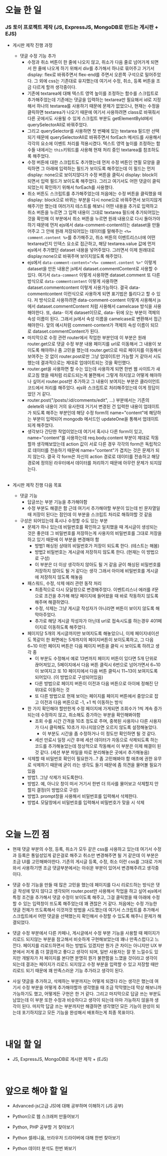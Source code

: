 # 오늘 한 일

### JS 토이 프로젝트 제작 (JS, ExpressJS, MongoDB로 만드는 게시판 + EJS)

- 게시판 제작 진행 과정

  - 댓글 수정 기능 추가
    - 수정과 취소 버튼이 한 줄에 나오지 않고, 취소가 다음 줄로 넘어가게 되면서 한 줄에 나오게 하기 위해서 div를 추가해서 하나로 묶어주고 거기서 display: flex로 바꿔주면서 flex-end를 주면서 오른쪽 구석으로 밀어주었다. 그 외에 css는 기존대로 유지했는데 여기서 수정, 취소, 등록 버튼을 조금 다르게 할까 생각중이다.
    - 기존에 textarea에 대해 텍스트 영역 높이를 조정하는 함수를 스크립트로 추가해주었는데 기존에는 댓글을 입력하는 textarea만 필요해서 id로 지정해서 하나의 textarea를 사용하기 때문에 문제가 없었으나, 현재는 수정을 클릭하면 textarea가 나오기 때문에 여기서 사용하려면 class로 바꿔줘서 다른 곳에서도 사용될 수 있게 스크립트 부분도 getElementById에서 querySelectorAll로 바꿔주었다.
    - 그리고 querySelector를 사용하면 첫 번째에 있는 textarea 필드만 선택되기 때문에 querySelectorAll로 바꿔주면서 forEach 메서드를 사용해서 각각의 요소에 이벤트 처리를 적용시켰다. 텍스트 영역 높이를 조정하는 함수들 내에서는 `this`키워드를 사용해 현재 처리 중인 textarea를 참조하도록 해주었다.
    - 수정 버튼에 대한 스크립트도 추가했는데 먼저 수정 버튼인 연필 모양을 클릭하면 그 아래에 입력하는 필드가 보이도록 해주었는데 이 필드는 먼저 display: none으로 보이지않다가 수정 버튼을 클릭시 display: block이 되면서 입력 필드가 보이도록 해주었다. 그리고 여기서도 어떤 댓글이 클릭되었는지 확인하기 위해서 forEach를 사용했다.
    - 취소 버튼도 스크립트를 추가해주었는데 처음에는 수정 버튼을 클릭했을 때 display: block으로 바뀌는 부분을 다시 none으로 바꿔주면서 보이지않게 해주기만 했는데 여러가지 테스트를 해보니 어떤 내용을 추가로 입력하고 취소 버튼을 누르면 그 입력 내용이 그대로 textarea 필드에 추가되어있는 것을 확인해 이 부분에서 취소 버튼을 누르면 원래 내용으로 다시 돌아가야하기 때문에 먼저 ejs에서 data-comment-content라는 dataset을 만들어주고 그 안에 원래 저장되어있는 데이터를 말해주는 `<%= comment.content %>`를 추가해주고, 취소 버튼의 이벤트리스너에 어떤 textarea인지 인덱스 요소로 접근하고, 해당 textarea.value 값에 먼저 ejs에서 추가했던 dataset 내용을 넣어주었다. 그러면서 이제 원래대로 display:none으로 바꿔주며 보이지않도록 해주었다. 
    - ejs에서 `data-comment-content="<%= comment.content %>"` 이렇게 dataset을 만든 내용은 js에서 dataset.commentContent로 사용할 수 있다. 여기서 `data-comment` 이렇게 사용하면 dataset.comment 또 다른 방식으로 `data-commentcontent` 이렇게 사용하면 dataset.commentcontent 이렇게 사용가능하다. 결국 data-commentcontent 이런식으로 사용하게 되면 표기법은 틀리다고 할 수 있다. 저 방식으로 사용하려면 data-comment-content 이렇게 사용해서 js에서 dataset.commentContent 처럼 사용해서 camelcase 방식을 사용해야한다. 또, data- 이게 dataset이므로, data- 뒤에 오는 부분이 객체의 속성 이름이 된다. 그래서 js에서 속성 이름을 camelcase로 변환해서 접근해야한다. 앞의 예시처럼 comment-content가 객체의 속성 이름이 되므로 dataset.commentContent가 된다.
    - 마지막으로 수정 관련 router에서 작업한 부분인데 이 부분은 원래 router.get으로 댓글 수정 부분 내용 페이지를 url로 이동해서 그 내용이 보이도록 해야하나 좀 고민을 했는데 router.get으로 따로 페이지를 이동해서 보여주는 것 없이 router.post로만 그냥 업데이트만 가능할 거 같아서 시도했는데 결과적으로는 제대로 업데이트되는 것을 확인했다.
    - router.get을 사용하면 할 수는 있는데 사용하게 되면 한번 웹 사이트가 새로고침 했을 때처럼 리로드되는게 불편해서 그렇게 하지않고 어떻게 해야하나 싶어서 router.post만 추가하고 그 내용이 보여지는 부분은 클라이언트 코드에서 처리를 해주었다. ejs와 스크립트로 처리해주었는데 이게 정답이었던 거 같다.
    - router.post("/posts/:id/comments/edit", ...) 부분에서는 기존의 delete와 내용이 거의 유사한데 거기서 변경된 건 입력한 내용이 업데이트가 되도록 해주는 부분인데 해당 수정 form의 name="content"에 해당하는 부분이 입력되어 mongodb 메서드인 updateOne을 통해서 업데이트 되게 해주었다. 
    - 생각보다 간단한 작업이었는데 여기서 혹시나 다른 form이 있고, name="content"를 사용하는데 req.body.content 부분이 제대로 작동할까 생각해보았는데 action 값이 서로 다른 경우 각각의 form은 독립적으로 데이터를 전송하기 때문에 name="content"가 겹치는 것은 문제가 되지 않는다. 결국 각 form은 자신의 action 경로로 데이터를 전송하고 해당 경로에 정의된 라우터에서 데이터를 처리하기 때문에 아무런 문제가 되지않는다.


  <br />

- 게시판 제작 진행 다음 목표

  - 댓글 기능
    - 답글쓰는 부분 기능을 추가해야함
    - 수정 부분도 해결은 함 근데 여기서 추가해야할 부분이 있는데 빈 문자열일 때 저장이 된다는 점인데 이 부분을 스크립트 처리로 해줘야할 것 같음
  - 구성은 되어있는데 혹시나 수정할 수도 있는 부분
    - 문제가 하나 있는데 비밀번호를 확인하고 일치했을 때 게시글이 생성되는 것은 좋은데 그 비밀번호를 저장하는게 사용자의 비밀번호를 그대로 저장을 하고 있기 때문에 이 부분을 변경해야 함
      - 방법1 해싱된 상태의 비밀번호가 저장이 되도록 한다. (테스트는 해봄)
      - 방법2 비밀번호는 게시글에 저장하지 않도록 한다. (현재는 이 방법으로 구성)
      - 이 부분은 더 이상 생각하지 않아도 될 거 같음 굳이 해싱된 비밀번호를 저장하지 않아도 될 거 같다는 생각 그래서 아이에 비밀번호를 게시글에 저장하지 않도록 해놓음
    - 패스워드, 수정, 삭제 에러 관련 동작 처리
      - 최종적으로 다시 모달창으로 변경해주었다. 이벤트리스너 에러를 if문으로 조건을 추가해 해당 페이지에 들어왔을 때 바로 작동하지 않도록 해주며 해결하였다.
      - 수정, 삭제는 그냥 게시글 작성자가 아니라면 버튼이 보이지 않도록 해 막아주었다.
      - 추가로 해당 게시글 작성자가 아닌데 url로 접속시도를 하는경우 401페이지로 이동하도록 해주었다.
    - 페이지당 5개의 게시글까지만 보여지도록 해놓았으니, 이제 페이지네이션도 똑같이 한 화면에는 5개까지의 페이지버튼이 보이도록하고, 그 다음 6~10 이런 페이지 버튼은 다음 페이지 버튼을 클릭 시 보이도록 하려고 생각 중
      - 이 부분도 수정해서 예로 13번까지 페이지 버튼이 있다면 5개 단위로 끊어져있고, 5페이지에서 다음 버튼 클릭시 6번으로 넘어가면서 6~10이 보여지고 또 10 페이지에서 다음 버튼 클릭시 11~13이 보여지도록 되어있다. (이 방법으로 구성되어있음)
      - 다른 방법으로 페이지 버튼이 이전과 다음 버튼으로 아이에 정해진 단위대로 이동하는 것
      - 또 다른 방법으로 현재 보이는 페이지를 페이지 버튼에서 중앙으로 잡고 이전과 다음 버튼으로 -1, +1 씩 이동하는 방식
    - 한 가지 확인해야 할만한게 수정 페이지에 가게되면 조회수가 1씩 계속 증가되는데 수정하지 않고, 취소해도 증가하는 부분을 확인해봐야함
      - 조회 수를 시간 간격을 10초 정도로 주며, 중복된 사용자나 다른 사용자가 다시 클릭해도 10초가 지나지않으면 오르지 않도록 설정해놓았다.
        - 이 부분도 시간을 좀 수정하거나 이 정도만 확인하면 될 것 같다.
      - 세션 만료시 일정 시간 후에 세션 데이터가 자동으로 삭제되도록 하는 코드를 추가해놓았는데 정상적으로 작동해서 이 부분은 이제 해결이 된 것 같다. (세션 부분 파일을 따로 분리해놓은 곳에서 추가해놓음)
    - 삭제할 때 비밀번호 확인이 필요한가...? 좀 고민해봐야 함 애초에 권한 유무로 삭제하기 때문에 굳이 라는 생각도 들기 때문에 좀 의견을 물어볼 필요가 있음
    - 방법1. 그냥 삭제가 되도록한다.
    - 방법2. 예, 아니오 창이 떠서 거기서 한번 더 의사를 물어보고 삭제할지 안할지 결정(이 방법으로 구성)
    - 방법3. prompt창을 사용해서 비밀번호를 입력해서 삭제한다.
    - 방법4. 모달창에서 비밀번호를 입력해서 비밀번호가 맞을 시 삭제

<br />

# 오늘 느낀 점

- 현재 댓글 부분의 수정, 등록, 취소가 모두 같은 css를 사용하고 있는데 여기서 수정과 등록은 통일성있게 같은걸로 해주고 취소만 변경해주면 될 거 같은데 이 부분은 조금 UI를 고민해봐야한다. 기존의 게시글 등록, 수정, 취소 이런 css를 그대로 가져와서 사용하기엔 조금 댓글부분에서는 아쉬운 부분이 있어서 변경해주려고 생각중이다.

- 댓글 수정 기능을 만들 때 많은 고민을 했는데 페이지를 다시 리로드하는 방식은 댓글 작성에 맞지 않다고 생각되어 router.post만 사용해서 작업을 하고 싶어 ejs에서 특정 조건을 추가해서 댓글 수정이 보이도록 해주고, 그걸 클릭했을 때 아래에 수정할 수 있는 입력창이 뜨도록 해주었는데 꽤 괜찮은 거 같다. 처음에는 수정 가능한 댓글 전체가 뜨도록해서 이것저것 방법을 시도했는데 여기서 스크립트를 추가해서 스크립트에서 어떤 댓글을 선택했는지 확인해서 수정할 수 있도록 해주니 문제가 해결되었다.

- 댓글 수정 부분에서 다른 카페나, 게시글에서 수정 부분 기능을 사용할 때 페이지가 리로드 되지않는 부분을 참고해서 비슷하게 구현해보았는데 꽤나 만족스럽다고 느낀다. 페이지를 리로드하면서 하는 방법도 있겠지만 뭔가 큰 차이는 아니지만 UX 부분에서 저게 좀 더 깔끔하고 좋다고 생각이 되며, 일반 사용자는 잘 못 느낄수도 있지만 개발자가 저 페이지를 본다면 분명히 뭔가 불편함을 느꼈을 것이라고 생각이 되는데 결과는 페이지가 리로드 되지않고 수정 부분을 입력할 수 있고 저장할 때만 리로드 되기 때문에 꽤 만족스러운 기능 추가라고 생각이 된다.

- 사실 댓글을 추가하고, 삭제하는 부분까지는 어떻게 되겠다 라는 생각은 했는데 여기서 수정 부분을 어떻게 추가해야할까 생각했을 때 조금 막막했는데 막상 해보니까 가능하기도 했고, 어떻게든 구현은 한 거 같다. 그리고 마지막으로 답글 쓰는 부분도 남았는데 이 부분 또한 수정과 비슷하다고 생각이 되는데 아마 가능하지 않을까 생각이 된다. 마지막 답글 쓰는 부분까지만 해결하면 생각했던 모든 기능이 완성이 되는데 포기하지않고 모든 기능을 완성해서 배포하는게 최종 목표이다.


<br />

# 내일 할 일

- JS, ExpressJS, MongoDB로 게시판 제작 + (EJS)

<br />

# 앞으로 해야 할 일

- Advanced-js(고급 JS)에 대해 공부하며 이해하기 (JS 공부)

- Python으로 웹 스크래퍼 만들어보기

- Python, PHP 공부할 거 찾아보기

- Python 셀레니움, 브라우저 드라이버에 대해 한번 찾아보기

- Python 데이터 분석도 한번 봐보기

